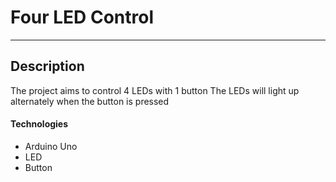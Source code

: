 # Four LED Control

------------------

## Description

The project aims to control 4 LEDs with 1 button The LEDs will light up alternately when the button is pressed

#### Technologies

- Arduino Uno
- LED
- Button
